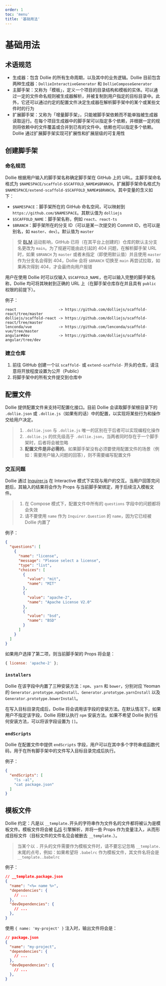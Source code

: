 ```yaml
---
order: 1
toc: 'menu'
title: '基础用法'
---
```


# 基础用法

## 术语规范

- 生成器：包含 Dollie 的所有生命周期，以及其中的业务逻辑。Dollie 目前包含两种生成器：`DollieInteractiveGenerator` 和 `DollieComposeGenerator`
- 主脚手架：又称为「模板」，定义一个项目的目录结构和模板的实体。可以通过一定的文件命名规则被生成器解析，并被复制到用户指定的目标目录中。此外，它还可以通过约定的配置文件决定生成器在解析脚手架中的某个或某些文件时的行为
- 扩展脚手架：又称为「增量脚手架」，只能被脚手架依赖而不能单独被生成器读取运行。在每个项目生成器中的脚手架可以指定多个依赖，并根据一定的规则将依赖中的文件覆盖或合并到已有的文件中。依赖也可以指定多个依赖。Dollie 通过扩展脚手架实现可扩展性和扩展层级的可复用性

## 创建脚手架

### 命名规范

Dollie 根据用户输入的脚手架名称确定脚手架在 GitHub 上的 URL。主脚手架命名格式为 `$NAMESPACE/scaffold-$SCAFFOLD_NAME#$BRANCH`，扩展脚手架命名格式为 `$NAMESPACE/extend-scaffold-$SCAFFOLD_NAME#$BRANCH`。其中变量的含义如下：

- `$NAMESPACE`：脚手架所在的 GitHub 命名空间，可以映射到 `https://github.com/$NAMESPACE`。其默认值为 `dolliejs`
- `$SCAFFOLD_NAME`：脚手架名称，例如 `react`、`react-ts`
- `$BRANCH`：脚手架所在的分支 ID（可以是某一次提交的 Commit ID，也可以是别名，如 `master`、`dev`）。默认值为 `master`

> 受 [BLM](https://blacklivesmatter.com/) 运动影响，GitHub 已将（在其平台上创建的）仓库的默认主分支名更改为 `main`。为了规避可能由此引起的 404 问题，在解析脚手架 URL 时，如果 `$BRANCH` 为 `master` 或者未指定（即使用默认值）并且使用 `master` 作为分支名会得到 404，Dollie 会将 `$BRANCH` 切换至 `main` 再尝试拉取，如果再次得到 404，才会最终向用户报错

用户在使用 Dollie 时可以仅输入 `$SCAFFOLD_NAME`，也可以输入完整的脚手架名称，Dollie 均可将其映射到正确的 URL 上（在脚手架仓库存在并且具有 `public` 权限的前提下）。

例子：

```
react                   -> https://github.com/dolliejs/scaffold-react/tree/master
dolliejs/scaffold-react -> https://github.com/dolliejs/scaffold-react/tree/master
lenconda/vue            -> https://github.com/lenconda/scaffold-vue/tree/master
angular#dev             -> https://github.com/dolliejs/scaffold-angular/tree/dev
```

### 建立仓库

1. 前往 GitHub 创建一个以 `scaffold-` 或 `extend-scaffold-` 开头的仓库，请注意将开放程度设置为公开（Public）
2. 将脚手架中的所有文件提交到仓库中

## 配置文件

Dollie 提供配置文件来支持可配置化接口。目前 Dollie 会读取脚手架根目录下的 `.dollie.json` 或 `.dollie.js`（如果有的话）中的配置，以实现将某些行为和操作交给用户决定。

> 1. `.dollie.json` 与 `.dollie.js` 唯一的区别在于后者可以实现编程化操作
> 2. `.dollie.js` 的优先级高于 `.dollie.json`，当两者同时存在于一个脚手架时，后者将会被忽略
> 3. **配置文件是非必需的**。如果脚手架没有必须要使用配置文件的场景（例如：需要用户输入问题的回答），则不需要编写配置文件

### 交互问题

Dollie 通过 [Inquirer.js](https://github.com/SBoudrias/Inquirer.js#readme) 在 Interactive 模式下实现与用户的交互。当用户回答完问题后，其输入的结果将会作为 Props 与当前脚手架绑定，用于后续注入模板文件。

> 1. 在 Compose 模式下，配置文件中所有的 `questions` 字段中的问题都将会失效
> 2. 请不要使用 `name` 作为 `Inquirer.Question` 的 `name`，因为它已经被 Dollie 内置了

例子：

```json
{
  "questions": [
    {
      "name": "license",
      "message": "Please select a license",
      "type": "list",
      "choices": [
        {
          "value": "mit",
          "name": "MIT"
        },
        {
          "value": "apache-2",
          "name": "Apache License V2.0"
        },
        {
          "value": "bsd",
          "name": "BSD"
        }
      ]
    }
  ]
}
```

如果用户选择了第二项，则当前脚手架的 Props 将会是：

```js
{ license: 'apache-2' };
```

### `installers`

Dollie 在该字段中内置了三种安装方法：`npm`、`yarn` 和 `bower`，分别对应 Yeoman 的 `Generator.prototype.npmInstall`、`Generator.prototype.yarnInstall` 以及 `Generator.prototype.bowerInstall`。

在写入目标目录完成后，Dollie 将会调用该字段的安装方法。在默认情况下，如果用户不指定该字段，Dollie 将默认执行 `npm` 安装方法。如果不希望 Dollie 执行任何安装方法，可以将该字段设置为 `[]`。

### `endScripts`

Dollie 在配置文件中提供 `endScripts` 字段，用户可以在其中多个字符串或函数代码，用于在所有脚手架中的文件写入目标目录完成后执行。

例子：

```json
{
  "endScripts": [
    "ls -al",
    "cat package.json"
  ]
}
```

## 模板文件

Dollie 约定：凡是以 `__template.`开头的字符串作为文件名的文件都将被认为是模板文件。模板文件将会被 [EJS](https://ejs.co) 引擎解析，并将一些 Props 作为变量注入，从而形成目标文件（目标文件的文件名见会被删去 `__template.`）。

> 当某个以 `.` 开头的文件需要作为模板文件时，请不要忘记忽略 `__template.` 末尾的点号，例如：如果希望将 `.babelrc` 作为模板文件，其文件名将会是 `__template..babelrc`

例子：

```json
// __template.package.json
{
  "name": "<%= name %>",
  "dependencies": {
    // ...
  },
  "devDependencies": {
    // ...
  },
}
```

使用 `{ name: 'my-project' }` 注入时，输出文件将会是：

```json
// package.json
{
  "name": "my-project",
  "dependencies": {
    // ...
  },
  "devDependencies": {
    // ...
  },
}
```

